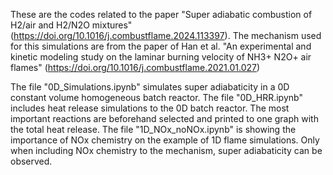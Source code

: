 These are the codes related to the paper "Super adiabatic combustion of H2/air and H2/N2O mixtures" (https://doi.org/10.1016/j.combustflame.2024.113397).
The mechanism used for this simulations are from the paper of Han et al. "An experimental and kinetic modeling study on the laminar burning velocity of NH3+ N2O+ air flames" (https://doi.org/10.1016/j.combustflame.2021.01.027)

The file "0D_Simulations.ipynb" simulates super adiabaticity in a 0D constant volume homogeneous batch reactor.
The file "0D_HRR.ipynb" includes heat release simulations to the 0D batch reactor. The most important reactions are beforehand selected and printed to one graph with the total heat release.
The file "1D_NOx_noNOx.ipynb" is showing the importance of NOx chemistry on the example of 1D flame simulations. Only when including NOx chemistry to the mechanism, super adiabaticity can be observed.
